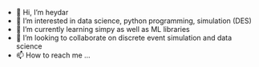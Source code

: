 - 👋 Hi, I’m heydar
- 👀 I’m interested in data science, python programming, simulation (DES)
- 🌱 I’m currently learning simpy as well as ML libraries
- 💞️ I’m looking to collaborate on discrete event simulation and data science
- 📫 How to reach me ...

<!---
hbagloo/hbagloo is a ✨ special ✨ repository because its `README.md` (this file) appears on your GitHub profile.
You can click the Preview link to take a look at your changes.
--->
